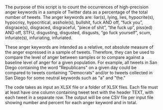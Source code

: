 
The purpose of this script is to count the occurrences of high-precision anger keywords in a sample of Twitter data as a percentage of the total number of tweets. The anger keywords are: liar(s), lying, lies, hypocrite(s), hypocrisy, hypocritical, asshole(s), bullshit, fuck AND off, “fuck you”, disgrace(s), disgraced, disgraceful, “piece of shit”, “the fuck up”, piss(ed) AND off, STFU, disgusting, disgusted, disgusts, “go fuck yourself”, scum, infuriate(s), infuriating, infuriated.

These anger keywords are intended as a relative, not absolute measure of the anger expressed in a sample of tweets. Therefore, they can be used to compare the level of anger between samples or to compare against a baseline level of anger for a given population. For example, all tweets in San Diego containing the word "Republicans" on a given day could be compared to tweets containing "Democrats" and/or to tweets collected in San Diego for some neutral keywords such as "a" and "the."

The code takes as input an XLSX file or a folder of XLSX files. Each file must at least have one column containing tweet text with the header TEXT, with each tweet in a separate row. The output will be one CSV file per input file showing number and percent for each anger keyword and in total.
